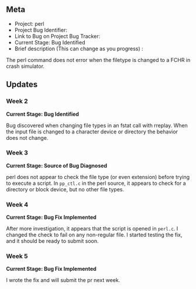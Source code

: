 ## Meta
* Project: perl
* Project Bug Identifier:
* Link to Bug on Project Bug Tracker:
* Current Stage: Bug Identified
* Brief description (This can change as you progress) :

The perl command does not error when the filetype is changed to a FCHR in crash simulator.


## Updates


### Week 2

**Current Stage: Bug Identified**

Bug discovered when changing file types in an fstat call with rreplay. When the input file is changed to a character device or directory the behavior does not change.

### Week 3

**Current Stage: Source of Bug Diagnosed**

perl does not appear to check the file type (or even extension) before trying to execute a script. In `pp_ctl.c` in the perl source, it appears to check for a directory or block device, but no other file types.

### Week 4

**Current Stage: Bug Fix Implemented**

After more investigation, it appears that the script is opened in `perl.c`. I changed the check to fail on any non-regular file. I started testing the fix, and it should be ready to submit soon.

### Week 5

**Current Stage: Bug Fix Implemented**

I wrote the fix and will submit the pr next week.
